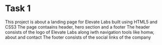 # Task 1
This project is about a landing page for Elevate Labs built using HTML5 and CSS3
The page contaains header, hero section and a footer
The header consists of the logo of Elevate Labs along iwth navigation tools like homw, about and contact
The footer consists of the social links of the company

